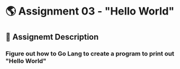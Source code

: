 # :earth_americas: Assignment 03 - "Hello World"
## :bookmark_tabs: Assignemt Description
### Figure out how to Go Lang to create a program to print out "Hello World"

